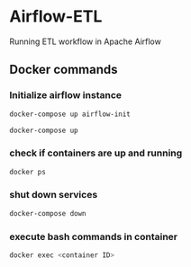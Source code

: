 # Airflow-ETL
Running ETL workflow in Apache Airflow

## Docker commands

### Initialize airflow instance
```bash
docker-compose up airflow-init
```
```bash
docker-compose up 
```
### check if containers are up and running
```bash
docker ps
```
### shut down services
```bash
docker-compose down
```
### execute bash commands in container
```bash
docker exec <container ID>
```